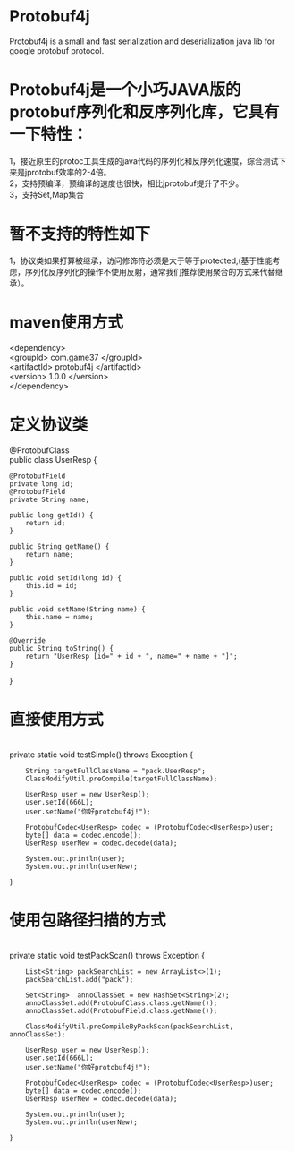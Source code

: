 # Protobuf4j

Protobuf4j is a small and fast  serialization and deserialization java lib for google protobuf protocol.

# Protobuf4j是一个小巧JAVA版的protobuf序列化和反序列化库，它具有一下特性：

1，接近原生的protoc工具生成的java代码的序列化和反序列化速度，综合测试下来是jprotobuf效率的2-4倍。<br/>
2，支持预编译，预编译的速度也很快，相比jprotobuf提升了不少。<br/>
3，支持Set,Map集合<br/>

# 暂不支持的特性如下

1，协议类如果打算被继承，访问修饰符必须是大于等于protected,(基于性能考虑，序列化反序列化的操作不使用反射，通常我们推荐使用聚合的方式来代替继承）。

# maven使用方式

  &lt;dependency&gt;<br/>
    	  &lt;groupId&gt; com.game37 &lt;/groupId&gt;<br/>
		  &lt;artifactId&gt; protobuf4j &lt;/artifactId&gt;<br/>
		  &lt;version&gt; 1.0.0 &lt;/version&gt;<br/>
  &lt;/dependency><br/>
  
# 定义协议类

@ProtobufClass<br/>
public class UserResp {
	
	@ProtobufField
	private long id;
	@ProtobufField
	private String name;
		
	public long getId() {
		return id;
	}

	public String getName() {
		return name;
	}

	public void setId(long id) {
		this.id = id;
	}

	public void setName(String name) {
		this.name = name;
	}

	@Override
	public String toString() {
		return "UserResp [id=" + id + ", name=" + name + "]";
	}
}
  
# 直接使用方式

<br/>
  private static void testSimple() throws Exception {
		
		String targetFullClassName = "pack.UserResp";
		ClassModifyUtil.preCompile(targetFullClassName);
		
		UserResp user = new UserResp();
		user.setId(666L);
		user.setName("你好protobuf4j!");
		
		ProtobufCodec<UserResp> codec = (ProtobufCodec<UserResp>)user;
		byte[] data = codec.encode();
		UserResp userNew = codec.decode(data);
		
		System.out.println(user);
		System.out.println(userNew);
				
	}
  
  # 使用包路径扫描的方式
  
  <br/>
  private static void testPackScan() throws Exception {
		
		
		List<String> packSearchList = new ArrayList<>(1);
		packSearchList.add("pack");
		
		Set<String>  annoClassSet = new HashSet<String>(2);
		annoClassSet.add(ProtobufClass.class.getName());
		annoClassSet.add(ProtobufField.class.getName());
		
		ClassModifyUtil.preCompileByPackScan(packSearchList, annoClassSet);
		
		UserResp user = new UserResp();
		user.setId(666L);
		user.setName("你好protobuf4j!");
		
		ProtobufCodec<UserResp> codec = (ProtobufCodec<UserResp>)user;
		byte[] data = codec.encode();
		UserResp userNew = codec.decode(data);
		
		System.out.println(user);
		System.out.println(userNew);
				
	}


